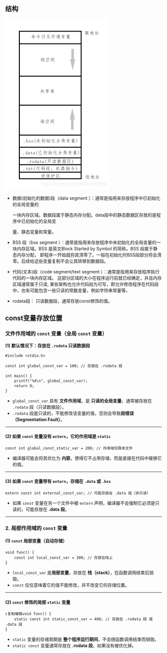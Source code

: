 ## 结构

![](./image/struct.png)

* 数据(初始化的数据)段（data segment ）：通常是指用来存放程序中已初始化的全局变量的

  一块内存区域。数据段属于静态内存分配。data段中的静态数据区存放的是程序中已初始化的全局变

  量、静态变量和常量。

* BSS 段（bss segment ）：通常是指用来存放程序中未初始化的全局变量的一块内存区域。BSS 是英文Block Started by Symbol 的简称。BSS 段属于静态内存分配，  即程序一开始就将其清零了。一般在初始化时BSS段部分将会清零。后续给这些变量复制不会让其转移到数据段。

* 代码(文本)段（code segment/text segment ）：通常是指用来存放程序执行代码的一块内存区域。 这部分区域的大小在程序运行前就已经确定，并且内存区域通常属于只读, 某些架构也允许代码段为可写，即允许修改程序在代码段中，也有可能包含一些只读的常数变量，例如字符串常量等。 

* rodata段： 只读数据段，通常存放const修饰的值。

## const变量存放位置

### 文件作用域的 `const` 变量（全局 `const` 变量）

**(1) 默认情况下：存放在 `.rodata` 只读数据段**

```
#include <stdio.h>

const int global_const_var = 100; // 存放在 .rodata 段

int main() {
    printf("%d\n", global_const_var);
    return 0;
}
```

- `global_const_var` 具有 **文件作用域**，是 **只读的全局变量**，通常被存放在 `.rodata` 段（只读数据段）。
- `.rodata` 段是只读的，不能修改该变量的值，否则会导致**段错误（Segmentation Fault）**。

------

#### **(2) 如果 `const` 变量没有 `extern`，它的作用域是 `static`**

```
const int global_const_static_var = 200; // 作用域仅限本文件
```

- 编译器可能会将其优化为 **内联**，使得它不占用存储，而是直接在代码中替换它的值。

------

#### **(3) 如果 `const` 变量带有 `extern`，存储在 `.data` 或 `.bss`**

```
extern const int external_const_var; // 可能存放在 .data 段（非只读）
```

- 如果 `const` 变量在另一个文件中被 `extern` 声明，编译器不会强制它必须是只读的，可能存放在 **.data 段**。

------

### **2. 局部作用域的 `const` 变量**

#### **(1) `const` 局部变量（自动存储）**

```
void func() {
    const int local_const_var = 300; // 存放在栈上
}
```

- `local_const_var` 是**局部变量**，存放在 **栈（stack）**，在函数调用结束后销毁。
- `const` 仅仅意味着它的值不能修改，并不改变它的存储位置。

------

#### **(2) `const` 修饰的局部 `static` 变量**

```
c复制编辑void func() {
    static const int static_const_var = 400; // 存放在 .rodata 段 或 .data 段
}
```

- `static` 变量的存储周期是 **整个程序运行期间**，不会随函数调用结束而销毁。
- `static const` 变量通常存放在 **.rodata 段**，如果没有被优化掉。